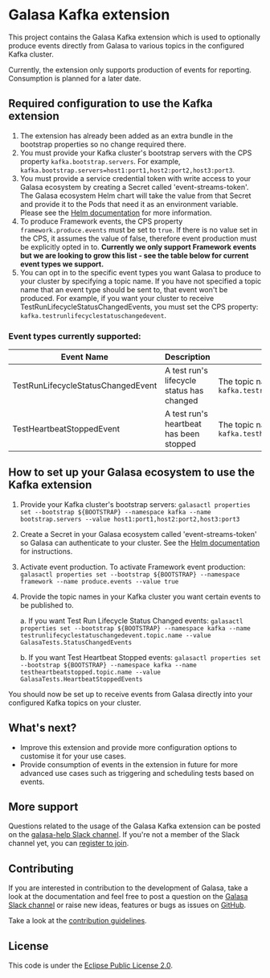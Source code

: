 # Galasa Kafka extension


This project contains the Galasa Kafka extension which is used to optionally produce events directly from Galasa to various topics in the configured Kafka cluster.


Currently, the extension only supports production of events for reporting. Consumption is planned for a later date.


## Required configuration to use the Kafka extension


1. The extension has already been added as an extra bundle in the bootstrap properties so no change required there.
1. You must provide your Kafka cluster's bootstrap servers with the CPS property `kafka.bootstrap.servers`. For example, `kafka.bootstrap.servers=host1:port1,host2:port2,host3:port3`.
1. You must provide a service credential token with write access to your Galasa ecosystem by creating a Secret called 'event-streams-token'. The Galasa ecosystem Helm chart will take the value from that Secret and provide it to the Pods that need it as an environment variable. Please see the [Helm documentation](https://github.com/galasa-dev/helm/blob/main/README.md) for more information.
1. To produce Framework events, the CPS property `framework.produce.events` must be set to `true`. If there is no value set in the CPS, it assumes the value of false, therefore event production must be explicitly opted in to. **Currently we only support Framework events but we are looking to grow this list - see the table below for current event types we support.**
1. You can opt in to the specific event types you want Galasa to produce to your cluster by specifying a topic name. If you have not specified a topic name that an event type should be sent to, that event won't be produced. For example, if you want your cluster to receive TestRunLifecycleStatusChangedEvents, you must set the CPS property: `kafka.testrunlifecyclestatuschangedevent`.


### Event types currently supported:
| Event Name | Description | Required CPS property | 
| --- | --- | --- |
| TestRunLifecycleStatusChangedEvent | A test run's lifecycle status has changed | The topic name you wish to publish this event to - for example `kafka.testrunlifecyclestatuschangedevent.topic.name=GalasaTests.StatusChangedEvents` |
| TestHeartbeatStoppedEvent | A test run's heartbeat has been stopped | The topic name you wish to publish this event to - for example `kafka.testheartbeatstoppedevent.topic.name=GalasaTests.HeartbeatStoppedEvents` |


## How to set up your Galasa ecosystem to use the Kafka extension


1. Provide your Kafka cluster's bootstrap servers: `galasactl properties set --bootstrap ${BOOTSTRAP} --namespace kafka --name bootstrap.servers --value host1:port1,host2:port2,host3:port3`
1. Create a Secret in your Galasa ecosystem called 'event-streams-token' so Galasa can authenticate to your cluster. See the [Helm documentation](https://github.com/galasa-dev/helm/blob/main/README.md) for instructions.
1. Activate event production. To activate Framework event production: `galasactl properties set --bootstrap ${BOOTSTRAP} --namespace framework --name produce.events --value true`
1. Provide the topic names in your Kafka cluster you want certain events to be published to.

    a. If you want Test Run Lifecycle Status Changed events: `galasactl properties set --bootstrap ${BOOTSTRAP} --namespace kafka --name testrunlifecyclestatuschangedevent.topic.name --value GalasaTests.StatusChangedEvents` 

    b. If you want Test Heartbeat Stopped events: `galasactl properties set --bootstrap ${BOOTSTRAP} --namespace kafka --name testheartbeatstopped.topic.name --value GalasaTests.HeartbeatStoppedEvents`

You should now be set up to receive events from Galasa directly into your configured Kafka topics on your cluster.


## What's next?

* Improve this extension and provide more configuration options to customise it for your use cases.
* Provide consumption of events in the extension in future for more advanced use cases such as triggering and scheduling tests based on events.


## More support


Questions related to the usage of the Galasa Kafka extension can be posted on the <a href="https://openmainframeproject.slack.com/archives/C061Q1CHV51" target="_blank"> galasa-help Slack channel</a>. If you're not a member of the Slack channel yet, you can <a href="https://openmainframeproject.slack.com/join/shared_invite/zt-2iicqylmu-B6N0ASxfP9Q5JDnv7FYFgw#/shared-invite/email" target="_blank"> register to join</a>.


## Contributing

If you are interested in contribution to the development of Galasa, take a look at the documentation and feel free to post a question on the [Galasa Slack channel](https://openmainframeproject.slack.com/archives/C061Q1CHV51) or raise new ideas, features or bugs as issues on [GitHub](https://github.com/galasa-dev/projectmanagement).

Take a look at the [contribution guidelines](https://github.com/galasa-dev/projectmanagement/blob/main/contributing.md).

## License

This code is under the [Eclipse Public License 2.0](https://github.com/galasa-dev/galasa/blob/main/LICENSE).
